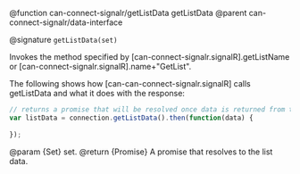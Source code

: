 @function can-connect-signalr/getListData getListData
@parent can-connect-signalr/data-interface

@signature `getListData(set)`

Invokes the method specified by [can-connect-signalr.signalR].getListName or
[can-connect-signalr.signalR].name+"GetList".

The following shows how [can-can-connect-signalr.signalR] calls getListData and
what it does with the response:

```js
// returns a promise that will be resolved once data is returned from the Hub.
var listData = connection.getListData().then(function(data) {
	
});

```

@param {Set} set.
@return {Promise<Object>} A promise that resolves to the list data.